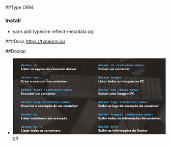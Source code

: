 ##Type ORM.

### Install

- yarn add typeorm reflect-metadata pg

###Docs
https://typeorm.io/

##Docker

- ![img.png](img.png)
git 